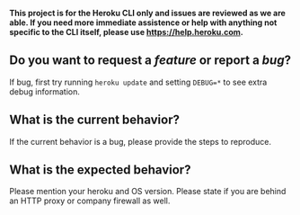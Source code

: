 **This project is for the Heroku CLI only and issues are reviewed as we are able. If you need more immediate assistence or help with anything not specific to the CLI itself, please use https://help.heroku.com.**

Do you want to request a *feature* or report a *bug*?
-----------------------------------------------------
If bug, first try running `heroku update` and setting `DEBUG=*` to see extra debug information.

What is the current behavior?
-----------------------------
If the current behavior is a bug, please provide the steps to reproduce.

What is the expected behavior?
------------------------------
Please mention your heroku and OS version. Please state if you are behind an HTTP proxy or company firewall as well.
